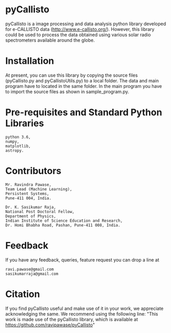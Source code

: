 # pyCallisto

pyCallisto is a image processing and data analysis python library developed for e-CALLISTO data (http://www.e-callisto.org/). However, this library could be used to process the data obtained using various solar radio spectrometers available around the globe.

# Installation

At present, you can use this library by copying the source files (pyCallisto.py and pyCallistoUtils.py) to a local folder. The data and main program have to located in the same folder. In the main program you have to import the source files as shown in sample_program.py. 

# Pre-requisites and Standard Python Libraries 

    python 3.6,
    numpy,
    matplotlib,
    astropy.

# Contributors

    Mr. Ravindra Pawase, 
    Team Lead (Machine Learning), 
    Persistent Systems, 
    Pune-411 004, India.
    
    Dr. K. Sasikumar Raja, 
    National Post Doctoral Fellow, 
    Department of Physics, 
    Indian Institute of Science Education and Research, 
    Dr. Homi Bhabha Road, Pashan, Pune-411 008, India.

# Feedback

If you have any feedback, queries, feature request you can drop a line at

    ravi.pawase@gmail.com
    sasikumarraja@gmail.com

# Citation

If you find pyCallisto useful and make use of it in your work, we appreciate acknowledging the same. We recommend using the following line: "This work is made use of the pyCallisto library, which is available at https://github.com/ravipawase/pyCallisto"

